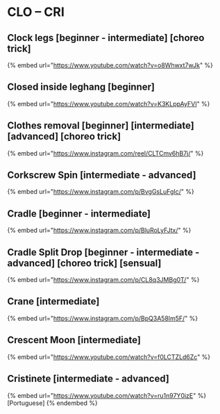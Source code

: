 # CLO – CRI

## Clock legs \[beginner - intermediate] \[choreo trick]

{% embed url="https://www.youtube.com/watch?v=o8Whwxt7wJk" %}

## Closed inside leghang \[beginner]

{% embed url="https://www.youtube.com/watch?v=K3KLppAyFVI" %}

## Clothes removal \[beginner] \[intermediate] \[advanced] \[choreo trick]

{% embed url="https://www.instagram.com/reel/CLTCmv6hB7j/" %}

## Corkscrew Spin \[intermediate - advanced]&#x20;

{% embed url="https://www.instagram.com/p/BvgGsLuFgIc/" %}

## Cradle  \[beginner - intermediate]

{% embed url="https://www.instagram.com/p/BluRoLyFJtx/" %}

## Cradle Split Drop \[beginner - intermediate - advanced] \[choreo trick] \[sensual]

{% embed url="https://www.instagram.com/p/CL8q3JMBg0T/" %}

## Crane  \[intermediate]

{% embed url="https://www.instagram.com/p/BpQ3A58lm5F/" %}

## Crescent Moon \[intermediate]

{% embed url="https://www.youtube.com/watch?v=f0LCTZLd6Zc" %}

## Cristinete  \[intermediate - advanced]

{% embed url="https://www.youtube.com/watch?v=ru1n97Y0izE" %}
\[Portuguese]
{% endembed %}

